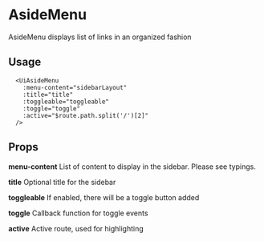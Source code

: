 # AsideMenu

AsideMenu displays list of links in an organized fashion

## Usage

```vue
  <UiAsideMenu
    :menu-content="sidebarLayout"
    :title="title"
    :toggleable="toggleable"
    :toggle="toggle"
    :active="$route.path.split('/')[2]"
  />
```

## Props

**menu-content** List of content to display in the sidebar. Please see typings.

**title** Optional title for the sidebar

**toggleable** If enabled, there will be a toggle button added

**toggle** Callback function for toggle events

**active** Active route, used for highlighting
